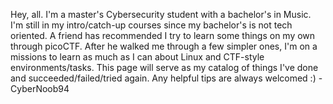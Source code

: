 Hey, all. I'm a master's Cybersecurity student with a bachelor's in Music.
I'm still in my intro/catch-up courses since my bachelor's is not tech oriented.
A friend has recommended I try to learn some things on my own through picoCTF.
After he walked me through a few simpler ones, I'm on a missions to learn as much as I can about Linux and CTF-style environments/tasks. 
This page will serve as my catalog of things I've done and succeeded/failed/tried again.
Any helpful tips are always welcomed :)
-CyberNoob94
